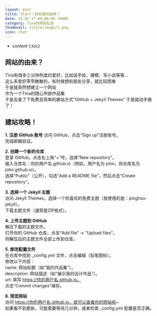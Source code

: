 ```yaml
---
layout: post
title: Start！妙妙屋的由来？
date: 25-02-17 00:00:00 +0800
category: Tina的胡言乱语
thumbnail: /style/image/1.png
icon: chat
---
```



* content
{:toc}

## 网站的由来？

Tina有很多三分钟热度的爱好，比如说手绘、建模、写小说等等...  
这么多爱好零零散散的，有时候想和朋友分享，就比较困难  
于是就突然想建立一个网站  
作为一个Tina的随心所欲作品集  
于是去查了下免费且简单的建站方式“GitHub + Jekyll Themes” 于是就动手做了！  

  
## 建站攻略！
  
**1. 注册 GitHub 账号**
访问 GitHub，点击“Sign up”注册账号。  
完成邮箱验证。  
  
**2. 创建一个新的仓库**  
登录 GitHub，点击右上角“+”号，选择“New repository”。  
输入仓库名：你的用户名.github.io（例如，用户名为 john，则仓库名为 john.github.io）。  
选择“Public”（公开），勾选“Add a README file”，然后点击“Create repository”。  
  
**3. 选择一个 Jekyll 主题**  
访问 Jekyll Themes，选择一个你喜欢的免费主题（我使用的是：pinghsu-jekyll）。  
下载主题文件（通常是ZIP格式）。  
  
**4. 上传主题到 GitHub**  
解压下载的主题文件。  
打开你的 GitHub 仓库，点击“Add file” -> “Upload files”。  
将解压后的主题文件全部上传到仓库。  
  
**5. 修改配置文件**  
在仓库中找到 _config.yml 文件，点击编辑（铅笔图标）。  
修改以下内容：  
name: 网站标题（如“我的作品集”）。  
description: 网站描述（如“展示我的设计作品”）。  
url: 填写 https://你的用户名.github.io。  
点击“Commit changes”保存。  
  
**6. 预览网站**  
访问 https://你的用户名.github.io，就可以查看你的网站啦~  
如果看不到更新，可能需要等待几分钟，或者检查 _config.yml 配置是否正确。  

